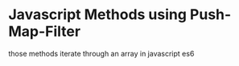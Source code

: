 # Javascript Methods using Push-Map-Filter
 
those methods iterate through an array in javascript es6
